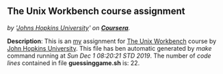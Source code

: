 ## The Unix Workbench course assignment
*by '[Johns Hopkins University](https://www.jhu.edu)' on **[Coursera](https://www.coursera.org/learn/unix/home/)**.*

**Description**:
This is an [my](https://www.coursera.org/user/c4eb72abf10b67a45cff50bd57d6b87e) assignment for [The Unix Workbench](https://www.coursera.org/learn/unix) course by [John Hopkins University](https://www.jhu.edu).
This file has ben automatic generated by *make* command running at *Sun Dec  1 08:20:21 STD 2019*.
The number of *code lines* contained in file **guessinggame.sh** is: 22.
